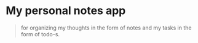 # My personal notes app

> for organizing my thoughts in the form of notes and my tasks in the form of todo-s.